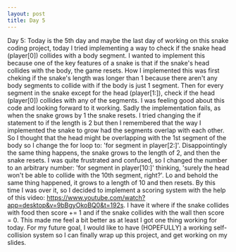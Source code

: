 ```yaml
---
layout: post
title: Day 5
---
```


Day 5:
Today is the 5th day and maybe the last day of working on this snake coding project, today I tried implementing a way to check if the snake head (player[0]) collides with a body segment. I wanted to implement this because one of the key features of a snake is that if the snake's head collides with the body, the game resets. How I implemented this was first cheking if the snake's length was longer than 1 because there aren't any body segments to collide with if the body is just 1 segment. Then for every segment in the snake except for the head (player[1:]), check if the head (player[0]) collides with any of the segments. I was feeling good about this code and looking forward to it working. Sadly the implementation fails, as when the snake grows by 1 the snake resets. I tried changing the if statement to if the length is 2 but then I remembered that the way I implemented the snake to grow had the segments overlap with each other. So I thought that the head might be overlapping with the 1st segment of the body so I change the for loop to: 'for segment in player[2:]'. Disappointingly the same thing happens, the snake grows to the length of 2, and then the snake resets. I was quite frustrated and confused, so I changed the number to an arbitrary number: 'for segment in player[10:]' thinking, 'surely the head won't be able to collide with the 10th segment, right?'. Lo and behold the same thing happened, it grows to a  length of 10 and then resets. By this time I was over it, so I decided to implement a scoring system with the help of this video: https://www.youtube.com/watch?app=desktop&v=9bBgyOkoBQ0&t=192s. I have it where if the snake collides with food then score += 1 and if the snake collides with the wall then score = 0. This made me feel a bit better as at least I got one thing working for today. For my future goal, I would like to have (HOPEFULLY) a working self-collision system so I can finally wrap up this project, and get working on my slides.
